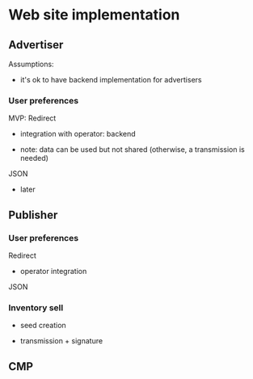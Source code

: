# Web site implementation

## Advertiser

Assumptions:

- it's ok to have backend implementation for advertisers

### User preferences

MVP: Redirect

- integration with operator: backend

- note: data can be used but not shared (otherwise, a transmission is needed)

JSON

- later

## Publisher

### User preferences

Redirect

- operator integration

JSON

### Inventory sell

- seed creation

- transmission + signature

## CMP

## 


